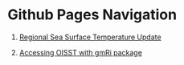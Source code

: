 # Github Pages Navigation

 1. [Regional Sea Surface Temperature Update](https://adamkemberling.github.io/oisst_mainstays/R/Regional_Temperature_Report.html)
 
 2. [Accessing OISST with gmRi package](https://adamkemberling.github.io/oisst_mainstays/R/OISST_with_gmRi.html)
